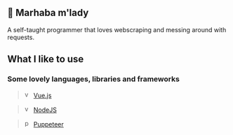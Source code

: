 ## 🎩 Marhaba m'lady 

A self-taught programmer that loves webscraping and messing around with requests.

## What I like to use
### Some lovely languages, libraries and frameworks

> <img src="https://upload.wikimedia.org/wikipedia/commons/thumb/9/95/Vue.js_Logo_2.svg/1024px-Vue.js_Logo_2.svg.png" alt="vue" width="16px" height="16px"> [Vue.js](https://vuejs.org)

> <img src="https://cdn.freebiesupply.com/logos/large/2x/nodejs-icon-logo-png-transparent.png" alt="vue" width="16px" height="16px"> [NodeJS](https://nodejs.org)

> <img src="https://user-images.githubusercontent.com/10379601/29446482-04f7036a-841f-11e7-9872-91d1fc2ea683.png" alt="puppr" width="16px" height="16px"> [Puppeteer](https://pptr.dev/)
